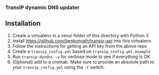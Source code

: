 ### TransIP dynamic DNS updater

## Installation
1. Create a virtualenv in a venv/ folder of this directory with Python 3
2. Install https://github.com/benkonrath/transip-api into this virtualenv
3. Follow the instructions for getting an API key from the above repo
4. Create a `transip_config.yml` based on `transip_config.yml.example`
5. Run `transip-dyndns -v` for verbose mode to see if everything is OK
6. (Optional) add to a crontab. Make sure to provide an absolute path to your `transip_config.yml` using the `-f` switch.
